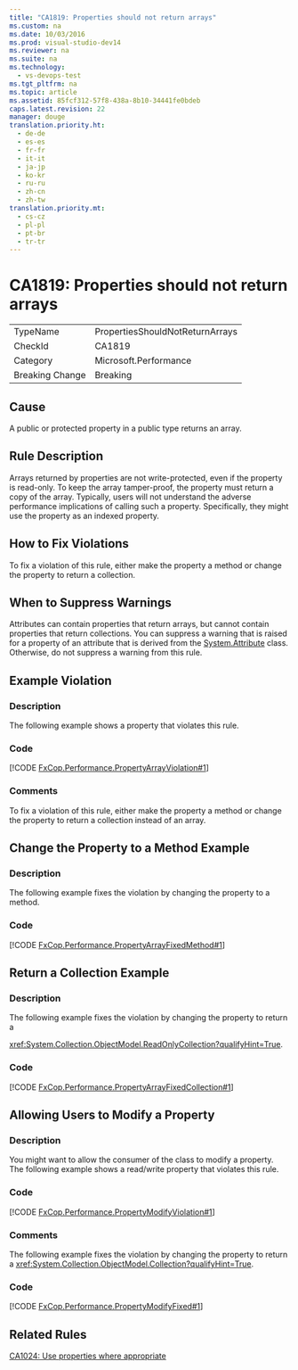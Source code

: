 ```yaml
---
title: "CA1819: Properties should not return arrays"
ms.custom: na
ms.date: 10/03/2016
ms.prod: visual-studio-dev14
ms.reviewer: na
ms.suite: na
ms.technology: 
  - vs-devops-test
ms.tgt_pltfrm: na
ms.topic: article
ms.assetid: 85fcf312-57f8-438a-8b10-34441fe0bdeb
caps.latest.revision: 22
manager: douge
translation.priority.ht: 
  - de-de
  - es-es
  - fr-fr
  - it-it
  - ja-jp
  - ko-kr
  - ru-ru
  - zh-cn
  - zh-tw
translation.priority.mt: 
  - cs-cz
  - pl-pl
  - pt-br
  - tr-tr
---
```

# CA1819: Properties should not return arrays
|||  
|-|-|  
|TypeName|PropertiesShouldNotReturnArrays|  
|CheckId|CA1819|  
|Category|Microsoft.Performance|  
|Breaking Change|Breaking|  
  
## Cause  
 A public or protected property in a public type returns an array.  
  
## Rule Description  
 Arrays returned by properties are not write-protected, even if the property is read-only. To keep the array tamper-proof, the property must return a copy of the array. Typically, users will not understand the adverse performance implications of calling such a property. Specifically, they might use the property as an indexed property.  
  
## How to Fix Violations  
 To fix a violation of this rule, either make the property a method or change the property to return a collection.  
  
## When to Suppress Warnings  
 Attributes can contain properties that return arrays, but cannot contain properties that return collections. You can suppress a warning that is raised for a property of an attribute that is derived from the [System.Attribute](assetId:///System.Attribute?qualifyHint=False&autoUpgrade=True) class. Otherwise, do not suppress a warning from this rule.  
  
## Example Violation  
  
### Description  
 The following example shows a property that violates this rule.  
  
### Code  
 [!CODE [FxCop.Performance.PropertyArrayViolation#1](../CodeSnippet/VS_Snippets_CodeAnalysis/FxCop.Performance.PropertyArrayViolation#1)]  
  
### Comments  
 To fix a violation of this rule, either make the property a method or change the property to return a collection instead of an array.  
  
## Change the Property to a Method Example  
  
### Description  
 The following example fixes the violation by changing the property to a method.  
  
### Code  
 [!CODE [FxCop.Performance.PropertyArrayFixedMethod#1](../CodeSnippet/VS_Snippets_CodeAnalysis/FxCop.Performance.PropertyArrayFixedMethod#1)]  
  
## Return a Collection Example  
  
### Description  
 The following example fixes the violation by changing the property to return a  
  
 <xref:System.Collection.ObjectModel.ReadOnlyCollection?qualifyHint=True>.  
  
### Code  
 [!CODE [FxCop.Performance.PropertyArrayFixedCollection#1](../CodeSnippet/VS_Snippets_CodeAnalysis/FxCop.Performance.PropertyArrayFixedCollection#1)]  
  
## Allowing Users to Modify a Property  
  
### Description  
 You might want to allow the consumer of the class to modify a property. The following example shows a read/write property that violates this rule.  
  
### Code  
 [!CODE [FxCop.Performance.PropertyModifyViolation#1](../CodeSnippet/VS_Snippets_CodeAnalysis/FxCop.Performance.PropertyModifyViolation#1)]  
  
### Comments  
 The following example fixes the violation by changing the property to return a <xref:System.Collection.ObjectModel.Collection?qualifyHint=True>.  
  
### Code  
 [!CODE [FxCop.Performance.PropertyModifyFixed#1](../CodeSnippet/VS_Snippets_CodeAnalysis/FxCop.Performance.PropertyModifyFixed#1)]  
  
## Related Rules  
 [CA1024: Use properties where appropriate](../VS_IDE/CA1024--Use-properties-where-appropriate.md)